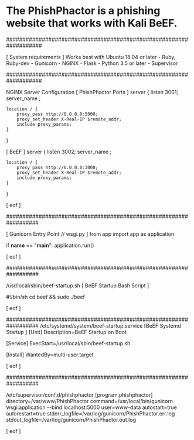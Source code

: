 # The PhishPhactor is a phishing website that works with Kali BeEF.

###################################################################

[ System requirements ]
Works best with Ubuntu 18.04 or later
	- Ruby, Ruby-dev
	- Gunicorn
	- NGINX
	- Flask
	- Python 3.5 or later
	- Supervisor

###################################################################

NGINX Server Configuration
[ PhishPhactor Ports ]
server {
	listen 3001;
	server_name <internal-ip>;
	
	location / {
		proxy_pass http://0.0.0.0:5000;
		proxy_set_header X-Real-IP $remote_addr;
		include proxy_params;
	}
  }

[ BeEF ]
server {
	listen 3002;
	server_name <internal-ip>;

	location / {
		proxy_pass http://0.0.0.0:3000;
		proxy_set_header X-Real-IP $remote_addr;
		include proxy_params;
	}

 }

[ eof ]

##################################################################

[ Gunicorn Entry Point // wsgi.py ]
from app import app as application

if __name__ == "__main__":
	application.run()

[ eof ]

##################################################################
 
/usr/local/sbin/beef-startup.sh
[ BeEF Startup Bash Script ]

#!/bin/sh
cd beef && sudo ./beef

[ eof ]

##################################################################
/etc/systemd/system/beef-startup.service
[BeEF Systemd Startup ]
[Unit]
Description=BeEF Startup on Boot

[Service]
ExecStart=/usr/local/sbin/beef-startup.sh

[Install]
WantedBy=multi-user.target

[ eof ]

##################################################################

/etc/supervisor/conf.d/phishphactor
[program:phishphactor]
directory=/var/www/PhishPhactor
command=/usr/local/bin/gunicorn wsgi:application --bind localhost:5000
user=www-data
autostart=true
autorestart=true
stderr_logfile=/var/log/gunicorn/PhishPhactor.err.log
stdout_logfile=/var/log/gunicorn/PhishPhactor.out.log

[ eof ]

